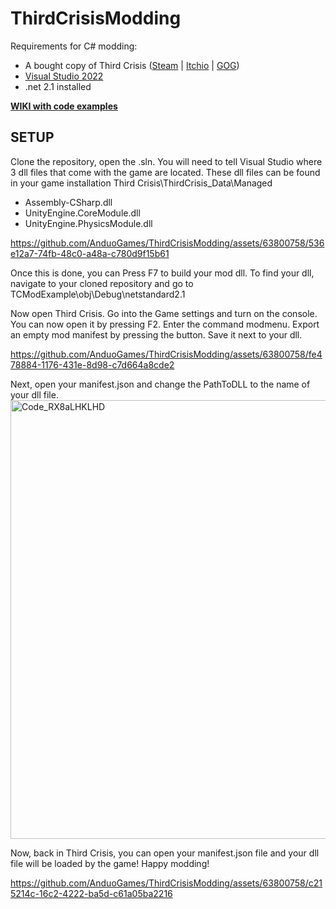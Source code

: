 # ThirdCrisisModding

Requirements for C# modding:
- A bought copy of Third Crisis ([Steam](https://store.steampowered.com/app/1260820/Third_Crisis/) | [Itchio](https://anduogames.itch.io/third-crisis) | [GOG](https://www.gog.com/en/game/third_crisis))
- [Visual Studio 2022](https://visualstudio.microsoft.com/downloads/)
- .net 2.1 installed



[<b>WIKI with code examples</b>](https://github.com/AnduoGames/ThirdCrisisModding/wiki)



<h2>SETUP</h2>

Clone the repository, open the .sln. You will need to tell Visual Studio where 3 dll files that come with the game are located. These dll files can be found in your game installation Third Crisis\ThirdCrisis_Data\Managed
- Assembly-CSharp.dll
- UnityEngine.CoreModule.dll
- UnityEngine.PhysicsModule.dll

https://github.com/AnduoGames/ThirdCrisisModding/assets/63800758/536e12a7-74fb-48c0-a48a-c780d9f15b61

Once this is done, you can Press F7 to build your mod dll. To find your dll, navigate to your cloned repository and go to 
TCModExample\obj\Debug\netstandard2.1

Now open Third Crisis.
Go into the Game settings and turn on the console. You can now open it by pressing F2. Enter the command modmenu.
Export an empty mod manifest by pressing the button. Save it next to your dll.

https://github.com/AnduoGames/ThirdCrisisModding/assets/63800758/fe478884-1176-431e-8d98-c7d664a8cde2

Next, open your manifest.json and change the PathToDLL to the name of your dll file.
<img width="702" alt="Code_RX8aLHKLHD" src="https://github.com/AnduoGames/ThirdCrisisModding/assets/63800758/ccd0932d-6181-4147-907d-d16b1079195e">

Now, back in Third Crisis, you can open your manifest.json file and your dll file will be loaded by the game!
Happy modding!

https://github.com/AnduoGames/ThirdCrisisModding/assets/63800758/c215214c-16c2-4222-ba5d-c61a05ba2216

